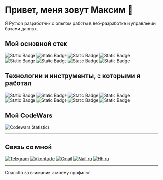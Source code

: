 # Привет, меня зовут Максим 👋

Я Python разработчик с опытом работы в веб-разработке и управлении базами данных.

## Мой основной стек
![Static Badge](https://img.shields.io/badge/python-3.12.2-badgeContent?style=flat&logo=Python&logoColor=yellow&label=Python&labelColor=blue&color=gray)
![Static Badge](https://img.shields.io/badge/Fastapi-0.111.0-brightgreen?logo=fastapi&logoColor=%23009485&labelColor=gray&color=%23009485)
![Static Badge](https://img.shields.io/badge/build-2.0.30-brightgreen?logo=SQLAlchemy&logoColor=red&label=SQLAlchemy&labelColor=%23E7EAEF&color=%23217074)
![Static Badge](https://img.shields.io/badge/build-16%2C3-brightgreen?logo=PostgreSQL&logoColor=red&label=PostgreSQL&labelColor=%23806491&color=%23FAD074)
![Static Badge](https://img.shields.io/badge/build-2.45.1-brightgreen?logo=GIT&logoColor=red&label=GIT&labelColor=%2314471E&color=%23FE8535)
![Static Badge](https://img.shields.io/badge/build-Ubuntu-brightgreen?logo=Linux&logoColor=white&label=Linux&labelColor=%23100102&color=%23F7C815)
![Static Badge](https://img.shields.io/badge/build-7.0.0-brightgreen?logo=Docker&logoColor=white&label=Docker&labelColor=%2300718F&color=%23F8F9FB)
![Static Badge](https://img.shields.io/badge/CI%2FCD-8A2BE)


## Технологии и инструменты, с которыми я работал

![Static Badge](https://img.shields.io/badge/python-2.3.3-badgeContent?style=flat&logo=Flask&logoColor=%2381BECE&label=Flask&labelColor=%23cad4e0&color=gray)
![Static Badge](https://img.shields.io/badge/build-3.3.0-brightgreen?logo=Aiogram&label=Aiogram&labelColor=%236D8C00&color=%23F1BAA1)
![Static Badge](https://img.shields.io/badge/python-8.1.1-badgeContent?style=flat&logo=Pytest&logoColor=white&label=Pytest&labelColor=%231C252C&color=%23F6F2F6)
![Static Badge](https://img.shields.io/badge/python-7.0.0-badgeContent?style=flat&logo=Flake8&logoColor=%2381BECE&label=Flake8&labelColor=black&color=white)
![Static Badge](https://img.shields.io/badge/python-3.1.3-badgeContent?style=flat&logo=Jinja2&logoColor=black&label=Jinja2&labelColor=%23778FD2&color=%232A3759)
![Static Badge](https://img.shields.io/badge/build-4.21.0-brightgreen?logo=Selenium&logoColor=%23564C55&label=Selenium&labelColor=%23759242&color=%23AAABA8)
![Static Badge](https://img.shields.io/badge/build-CSS-brightgreen?logo=HTML&label=HTML&labelColor=%23B9848C&color=%23806491)
![Static Badge](https://img.shields.io/badge/build-1.25.5-brightgreen?logo=Nginx&label=Nginx&labelColor=%23DDBEAA&color=%23BC0000)

## Мой CodeWars

<img src="https://www.codewars.com/users/TURRA7/badges/large" alt="Codewars Statistics" />

___

## Связь со мной


[![Telegram](https://img.shields.io/badge/-Telegram-090909?style=for-the-badge&logo=telegram&logocolor=27A0D9)](https://t.me/chicano_712)
[![Vkontakte](https://img.shields.io/badge/-Vkontakte-090909?style=for-the-badge&logo=VK&logocolor=4F7DB3)](https://vk.com/turra77)
[![Gmail](https://img.shields.io/badge/-Gmail-090909?style=for-the-badge&logo=Gmail&logocolor=27A0D9)](mailto:ght070707@gmaiil.com)
[![Mail.ru](https://img.shields.io/badge/-Mail.ru-090909?style=for-the-badge&logo=mail.ru&logoColor=27A0D9)](mailto:turra777@mail.ru)
[![Hh.ru](https://img.shields.io/badge/-Hh.ru-000000?style=for-the-badge&logo=HeadHunter&logoColor=27A0D9&labelColor=FF0000)](https://hh.ru/resume/bdc63567ff0d328eda0039ed1f7259454c4464)

---

Спасибо за внимание к моему профилю!
